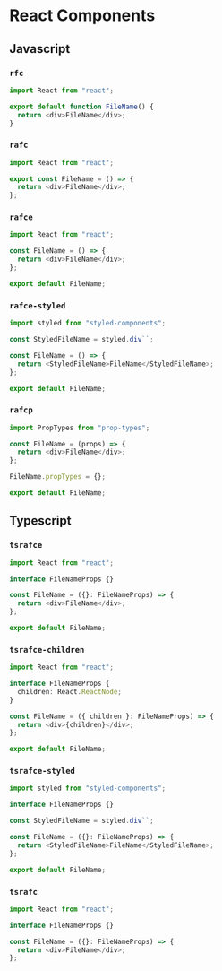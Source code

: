 # React Components

## Javascript

### `rfc`

```javascript
import React from "react";

export default function FileName() {
  return <div>FileName</div>;
}
```

### `rafc`

```javascript
import React from "react";

export const FileName = () => {
  return <div>FileName</div>;
};
```

### `rafce`

```javascript
import React from "react";

const FileName = () => {
  return <div>FileName</div>;
};

export default FileName;
```

### `rafce-styled`

```javascript
import styled from "styled-components";

const StyledFileName = styled.div``;

const FileName = () => {
  return <StyledFileName>FileName</StyledFileName>;
};

export default FileName;
```

### `rafcp`

```javascript
import PropTypes from "prop-types";

const FileName = (props) => {
  return <div>FileName</div>;
};

FileName.propTypes = {};

export default FileName;
```

## Typescript

### `tsrafce`

```typescript
import React from "react";

interface FileNameProps {}

const FileName = ({}: FileNameProps) => {
  return <div>FileName</div>;
};

export default FileName;
```

### `tsrafce-children`

```typescript
import React from "react";

interface FileNameProps {
  children: React.ReactNode;
}

const FileName = ({ children }: FileNameProps) => {
  return <div>{children}</div>;
};

export default FileName;
```

### `tsrafce-styled`

```typescript
import styled from "styled-components";

interface FileNameProps {}

const StyledFileName = styled.div``;

const FileName = ({}: FileNameProps) => {
  return <StyledFileName>FileName</StyledFileName>;
};

export default FileName;
```

### `tsrafc`

```typescript
import React from "react";

interface FileNameProps {}

const FileName = ({}: FileNameProps) => {
  return <div>FileName</div>;
};
```
